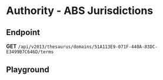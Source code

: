 <script setup>
import "../../../style.css"
import SwaggerUI from "../../../swagger/view/SwaggerUI.vue"
import swaggerJson from "../../../swagger/json/thesaurus.authority.abs-jurisdictions.json";
</script>

# Authority - ABS Jurisdictions

## Endpoint

**GET** `/api/v2013/thesaurus/domains/51A113E9-071F-440A-83DC-E3499B7C646D/terms`

<!--@include: ../../../components/common/header-content.md-->


## Playground

<SwaggerUI :swaggerJson="swaggerJson" />